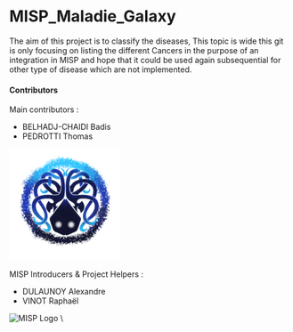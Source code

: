 # MISP_Maladie_Galaxy
The aim of this project is to classify the diseases, This topic is wide this git is only focusing on listing the different Cancers in the purpose of an integration in MISP 
and hope that it could be used again subsequential for other type of disease which are not implemented.

#### Contributors
Main contributors : 
- BELHADJ-CHAIDI Badis
- PEDROTTI Thomas

<img src="KrakenAbyssEffect.png" height="200">

MISP Introducers & Project Helpers :
- DULAUNOY Alexandre
- VINOT Raphaël

![MISP Logo](https://upload.wikimedia.org/wikipedia/commons/9/91/Misp-logo.png) \
